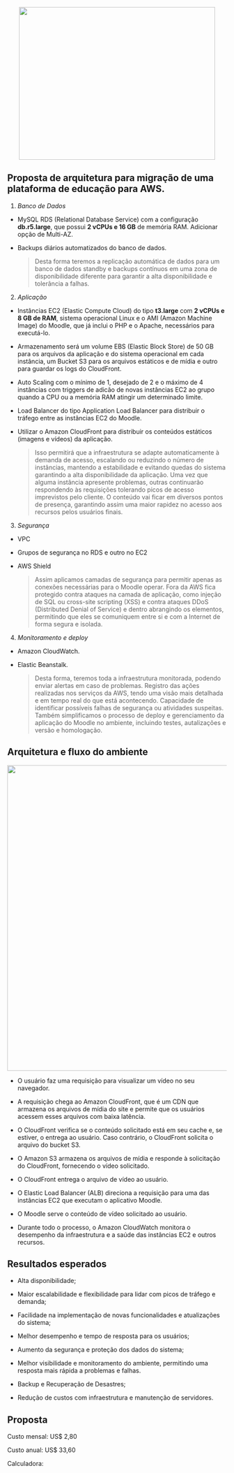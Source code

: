 <p align="center"><image src="https://github.com/deciocferreira/AWS-Cloud-Project/assets/12403699/a8d33565-9ca5-4981-8865-cbd29100785a" width="450" height="350"> 
</p>
  
## Proposta de arquitetura para migração de uma plataforma de educação para AWS.
  
1. *Banco de Dados*
  
- MySQL RDS (Relational Database Service) com a configuração **db.r5.large**, que possui **2 vCPUs e 16 GB** de memória RAM. Adicionar opção de Multi-AZ.
- Backups diários automatizados do banco de dados.
  
  > Desta forma teremos a replicação automática de dados para um banco de dados standby e backups contínuos em uma zona de disponibilidade diferente para garantir a alta disponibilidade e tolerância a falhas.
  
2. *Aplicação*
  
- Instâncias EC2 (Elastic Compute Cloud) do tipo **t3.large** com **2 vCPUs e 8 GB de RAM**, sistema operacional Linux e o AMI (Amazon Machine Image) do Moodle, que já inclui o PHP e o Apache, necessários para executá-lo.
- Armazenamento será um volume EBS (Elastic Block Store) de 50 GB para os arquivos da aplicação e do sistema operacional em cada instância, um Bucket S3 para os arquivos estáticos e de mídia e outro para guardar os logs do CloudFront.
- Auto Scaling com o mínimo de 1, desejado de 2 e o máximo de 4 instâncias com triggers de adicão de novas instâncias EC2 ao grupo quando a CPU ou a memória RAM atingir um determinado limite.
- Load Balancer do tipo Application Load Balancer para distribuir o tráfego entre as instâncias EC2 do Moodle. 
- Utilizar o Amazon CloudFront para distribuir os conteúdos estáticos (imagens e vídeos) da aplicação.
  
  > Isso permitirá que a infraestrutura se adapte automaticamente à demanda de acesso, escalando ou reduzindo o número de instâncias, mantendo a estabilidade e evitando quedas do sistema garantindo a alta disponibilidade da aplicação. Uma vez que alguma instância apresente problemas, outras continuarão respondendo às requisições tolerando picos de acesso imprevistos pelo cliente. O conteúdo vai ficar em diversos pontos de presença, garantindo assim uma maior rapidez no acesso aos recursos pelos usuários finais.
  
3. *Segurança*
  
- VPC  
- Grupos de segurança no RDS e outro no EC2
- AWS Shield
  
  >  Assim aplicamos camadas de segurança para permitir apenas as conexões necessárias para o Moodle operar. Fora da AWS fica protegido contra ataques na camada de aplicação, como injeção de SQL ou cross-site scripting (XSS) e contra ataques DDoS (Distributed Denial of Service) e dentro abrangindo os elementos, permitindo que eles se comuniquem entre si e com a Internet de forma segura e isolada.
  
4. *Monitoramento e deploy*
  
- Amazon CloudWatch.
- Elastic Beanstalk.
  
  > Desta forma, teremos toda a infraestrutura monitorada, podendo enviar alertas em caso de problemas. Registro das ações realizadas nos serviços da AWS, tendo uma visão mais detalhada e em tempo real do que está acontecendo. Capacidade de identificar possíveis falhas de segurança ou atividades suspeitas. Também simplificamos o processo de deploy e gerenciamento da aplicação do Moodle no ambiente, incluindo testes, autalizações e versão e homologação.
  
## Arquitetura e fluxo do ambiente  
  
<image src="https://github.com/deciocferreira/AWS-Cloud-Project/assets/12403699/1317bdf1-6c7c-4525-84eb-3eb3632ed36e" width="950" height="700"> 
 
- O usuário faz uma requisição para visualizar um vídeo no seu navegador.

- A requisição chega ao Amazon CloudFront, que é um CDN que armazena os arquivos de mídia do site e permite que os usuários acessem esses arquivos com baixa latência.

- O CloudFront verifica se o conteúdo solicitado está em seu cache e, se estiver, o entrega ao usuário. Caso contrário, o CloudFront solicita o arquivo do bucket S3.

- O Amazon S3 armazena os arquivos de mídia e responde à solicitação do CloudFront, fornecendo o vídeo solicitado.

- O CloudFront entrega o arquivo de vídeo ao usuário.

- O Elastic Load Balancer (ALB) direciona a requisição para uma das instâncias EC2 que executam o aplicativo Moodle.

- O Moodle serve o conteúdo de vídeo solicitado ao usuário.

- Durante todo o processo, o Amazon CloudWatch monitora o desempenho da infraestrutura e a saúde das instâncias EC2 e outros recursos.  
 
## Resultados esperados

- Alta disponibilidade;
  
- Maior escalabilidade e flexibilidade para lidar com picos de tráfego e demanda;
  
- Facilidade na implementação de novas funcionalidades e atualizações do sistema;
  
- Melhor desempenho e tempo de resposta para os usuários;
  
- Aumento da segurança e proteção dos dados do sistema;
  
- Melhor visibilidade e monitoramento do ambiente, permitindo uma resposta mais rápida a problemas e falhas.   
  
- Backup e Recuperação de Desastres;

- Redução de custos com infraestrutura e manutenção de servidores.

## Proposta 

Custo mensal: US$ 2,80

Custo anual: US$ 33,60

Calculadora: 
